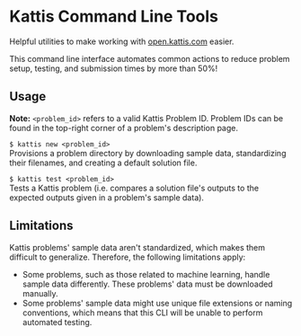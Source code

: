 # Kattis Command Line Tools
Helpful utilities to make working with [open.kattis.com](open.kattis.com) easier. 

This command line interface automates common actions to reduce problem setup, 
testing, and submission times by more than 50%!

## Usage

**Note:** `<problem_id>` refers to a valid Kattis Problem ID. Problem IDs can be 
found in the top-right corner of a problem's description page.

`$ kattis new <problem_id>`  
Provisions a problem directory by downloading sample data, standardizing their 
filenames, and creating a default solution file.

`$ kattis test <problem_id>`  
Tests a Kattis problem (i.e. compares a solution file's outputs to the expected 
outputs given in a problem's sample data).

## Limitations

Kattis problems' sample data aren't standardized, which makes them difficult to 
generalize. Therefore, the following limitations apply:

- Some problems, such as those related to machine learning, handle sample data 
differently. These problems' data must be downloaded manually.
- Some problems' sample data might use unique file extensions or naming 
conventions, which means that this CLI will be unable to perform automated testing.
